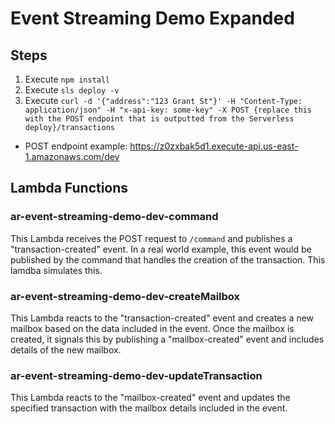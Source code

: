 # Event Streaming Demo Expanded

## Steps
1. Execute `npm install`
2. Execute `sls deploy -v`
3. Execute `curl -d '{"address":"123 Grant St"}' -H "Content-Type: application/json" -H "x-api-key: some-key" -X POST {replace this with the POST endpoint that is outputted from the Serverless deploy}/transactions`
  - POST endpoint example: https://z0zxbak5d1.execute-api.us-east-1.amazonaws.com/dev

## Lambda Functions
### ar-event-streaming-demo-dev-command
This Lambda receives the POST request to `/command` and publishes a "transaction-created" event. In a real world example, this event would be published by the command that handles the creation of the transaction. This lamdba simulates this.

### ar-event-streaming-demo-dev-createMailbox
This Lambda reacts to the "transaction-created" event and creates a new mailbox based on the data included in the event. Once the mailbox is created, it signals this by publishing a "mailbox-created" event and includes details of the new mailbox.

### ar-event-streaming-demo-dev-updateTransaction
This Lambda reacts to the "mailbox-created" event and updates the specified transaction with the mailbox details included in the event.